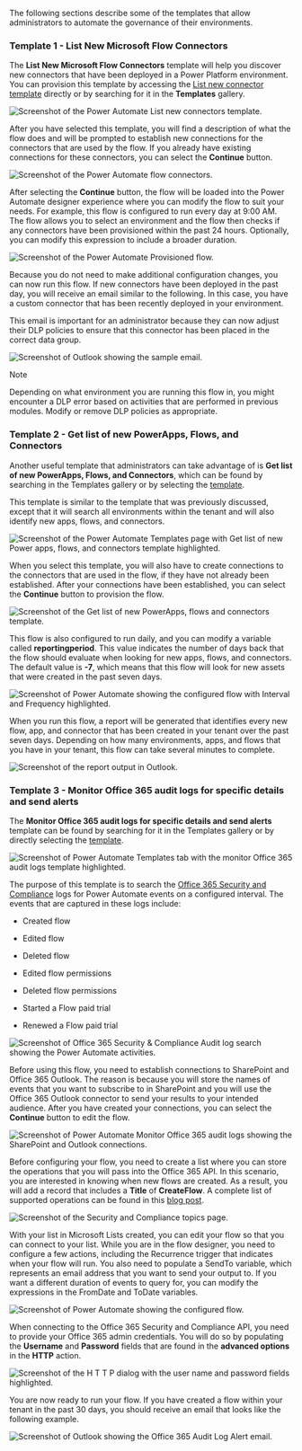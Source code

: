 The following sections describe some of the templates that allow
administrators to automate the governance of their environments.

### Template 1 - List New Microsoft Flow Connectors

The **List New Microsoft Flow Connectors** template will help you discover new connectors that have been deployed in a Power
Platform environment. You can provision this template by accessing the
[List new connector template](https://preview.flow.microsoft.com/galleries/public/templates/5a6ef26db3b749ed88b7afb377d11ecf/list-new-microsoft-flow-connectors/?azure-portal=true)
directly or by searching for it in the **Templates** gallery.

![Screenshot of the Power Automate List new connectors template.](../media/3-list-new-connectors.png)

After you have selected this template, you will find a description of what the
flow does and will be prompted to establish new connections for the
connectors that are used by the flow. If you already have existing
connections for these connectors, you can select the **Continue** button.

![Screenshot of the Power Automate flow connectors.](../media/4-continue.png)

After selecting the **Continue** button, the flow will be loaded into the
Power Automate designer experience where you can modify the flow to
suit your needs. For example, this flow is configured to run every day at
9:00 AM. The flow allows you to select an environment and the flow then checks
if any connectors have been provisioned within the
past 24 hours. Optionally, you can modify this expression to include a broader duration.

![Screenshot of the Power Automate Provisioned flow.](../media/5-provisioned-flow.png)

Because you do not need to make additional configuration changes, you
can now run this flow. If new connectors have been deployed in the
past day, you will receive an email similar to the following. In this case, you
have a custom connector that has been recently deployed in your environment.

This email is important for an administrator because they can now adjust their DLP policies to ensure that this connector has been placed in the correct data group.

![Screenshot of Outlook showing the sample email.](../media/6-email.png)

> [!NOTE]
> Depending on what environment you are running this flow in,
you might encounter a DLP error based on activities that are performed in
previous modules. Modify or remove DLP policies as appropriate.

### Template 2 - Get list of new PowerApps, Flows, and Connectors

Another useful template that administrators can take advantage of is
**Get list of new PowerApps, Flows, and Connectors**, which can be found by
searching in the Templates gallery or by selecting the
[template](https://preview.flow.microsoft.com/galleries/public/templates/0b2ffb0174724ad6b4681728c0f53062/get-list-of-new-powerapps-flows-and-connectors/?azure-portal=true).

This template is similar to the template that was previously discussed, except
that it will search all environments within the tenant and
will also identify new apps, flows, and connectors.

![Screenshot of the Power Automate Templates page with Get list of new Power apps, flows, and connectors template highlighted.](../media/7-get-apps-flows.png)

When you select this template, you will also have to create connections
to the connectors that are used in the flow, if they have not already been
established. After your connections have been established, you can select
the **Continue** button to provision the flow.

![Screenshot of the Get list of new PowerApps, flows and connectors template.](../media/8-list-new-apps-flows.png)

This flow is also configured to run daily, and you can modify a variable called
**reportingperiod**. This value indicates the number of
days back that the flow should evaluate when looking for new apps, flows, and
connectors. The default value is **-7**, which means that this flow will
look for new assets that were created in the past seven days.

![Screenshot of Power Automate showing the configured flow with Interval and Frequency highlighted.](../media/9-configure-flow.png)

When you run this flow, a report will be generated that identifies every
new flow, app, and connector that has been created in your tenant over the
past seven days. Depending on how many environments, apps, and flows that you
have in your tenant, this flow can take several minutes to complete.

![Screenshot of the report output in Outlook.](../media/10-flow-output.png)

### Template 3 - Monitor Office 365 audit logs for specific details and send alerts

The **Monitor Office 365 audit logs for specific details and send alerts** template can be found by
searching for it in the Templates gallery or by directly selecting the
[template](https://preview.flow.microsoft.com/galleries/public/templates/4a7ea95259f1404e95855f6b053360b1/monitor-office-365-audit-logs-for-specific-details-and-send-alerts/?azure-portal=true).

![Screenshot of Power Automate Templates tab with the monitor Office 365 audit logs template highlighted.](../media/11-monitor.png)

The purpose of this template is to search the [Office 365 Security and Compliance](https://protection.office.com/unifiedauditlog/?azure-portal=true) logs for Power Automate events on a configured interval. The events that are captured in these logs include:

- Created flow

- Edited flow

- Deleted flow

- Edited flow permissions

- Deleted flow permissions

- Started a Flow paid trial

- Renewed a Flow paid trial

![Screenshot of Office 365 Security & Compliance Audit log search showing the Power Automate activities.](../media/12-events.png)

Before using this flow, you need to establish connections to
SharePoint and Office 365 Outlook. The reason is because you will
store the names of events that you want to subscribe to in SharePoint and
you will use the Office 365 Outlook connector to send your results to
your intended audience. After you have created your connections, you can
select the **Continue** button to edit the flow.

![Screenshot of Power Automate Monitor Office 365 audit logs showing the SharePoint and Outlook connections.](../media/13-provision-flow.png)

Before configuring your flow, you need to create a list
where you can store the operations that you will pass into the Office 365
API. In this scenario, you are interested in knowing when new
flows are created. As a result, you will add a record that includes a **Title**
of **CreateFlow**. A complete list of supported operations can be found in this
[blog post](https://flow.microsoft.com/blog/accessing-office-365-security-compliance-center-logs-from-microsoft-flow/?azure-portal=true).

![Screenshot of the Security and Compliance topics page.](../media/14-sharepoint.png)

With your list in Microsoft Lists created, you can edit your flow so that you can
connect to your list. While you are in the flow designer, you need to configure a few
actions, including the Recurrence trigger that
indicates when your flow will run. You also need to populate a SendTo
variable, which represents an email address that you want to send your
output to. If you want a different duration of events to query for,
you can modify the expressions in the FromDate and ToDate variables.

![Screenshot of Power Automate showing the configured flow.](../media/15-configure-part-1.png)

When connecting to the Office 365 Security and Compliance API, you need
to provide your Office 365 admin credentials. You will do so by
populating the **Username** and **Password** fields that are found in the
**advanced options** in the **HTTP** action.

![Screenshot of the H T T P dialog with the user name and password fields highlighted.](../media/16-http.png)

You are now ready to run your flow. If you have created a flow within
your tenant in the past 30 days, you should receive an email that looks
like the following example.

![Screenshot of Outlook showing the Office 365 Audit Log Alert email.](../media/17-email.png)
